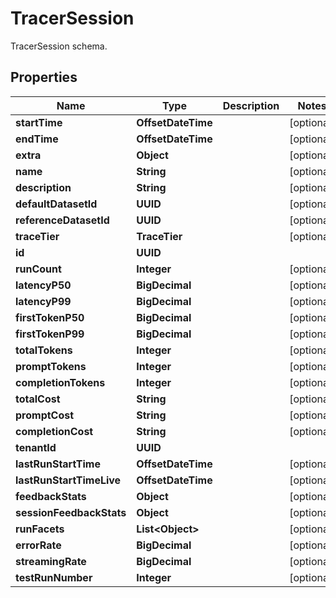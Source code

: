 

# TracerSession

TracerSession schema.

## Properties

| Name | Type | Description | Notes |
|------------ | ------------- | ------------- | -------------|
|**startTime** | **OffsetDateTime** |  |  [optional] |
|**endTime** | **OffsetDateTime** |  |  [optional] |
|**extra** | **Object** |  |  [optional] |
|**name** | **String** |  |  [optional] |
|**description** | **String** |  |  [optional] |
|**defaultDatasetId** | **UUID** |  |  [optional] |
|**referenceDatasetId** | **UUID** |  |  [optional] |
|**traceTier** | **TraceTier** |  |  [optional] |
|**id** | **UUID** |  |  |
|**runCount** | **Integer** |  |  [optional] |
|**latencyP50** | **BigDecimal** |  |  [optional] |
|**latencyP99** | **BigDecimal** |  |  [optional] |
|**firstTokenP50** | **BigDecimal** |  |  [optional] |
|**firstTokenP99** | **BigDecimal** |  |  [optional] |
|**totalTokens** | **Integer** |  |  [optional] |
|**promptTokens** | **Integer** |  |  [optional] |
|**completionTokens** | **Integer** |  |  [optional] |
|**totalCost** | **String** |  |  [optional] |
|**promptCost** | **String** |  |  [optional] |
|**completionCost** | **String** |  |  [optional] |
|**tenantId** | **UUID** |  |  |
|**lastRunStartTime** | **OffsetDateTime** |  |  [optional] |
|**lastRunStartTimeLive** | **OffsetDateTime** |  |  [optional] |
|**feedbackStats** | **Object** |  |  [optional] |
|**sessionFeedbackStats** | **Object** |  |  [optional] |
|**runFacets** | **List&lt;Object&gt;** |  |  [optional] |
|**errorRate** | **BigDecimal** |  |  [optional] |
|**streamingRate** | **BigDecimal** |  |  [optional] |
|**testRunNumber** | **Integer** |  |  [optional] |



